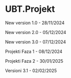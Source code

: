 # UBT.Projekt

New version 1.0 - 28/11/2024

New version 2.0 - 05/12/2024

New version 3.0 - 07/12/2024

Projekti Faza 1 - 08/12/2024

Projekti Faza 2 - 30/01/2025

Versioni 3.1 - 02/02/2025
